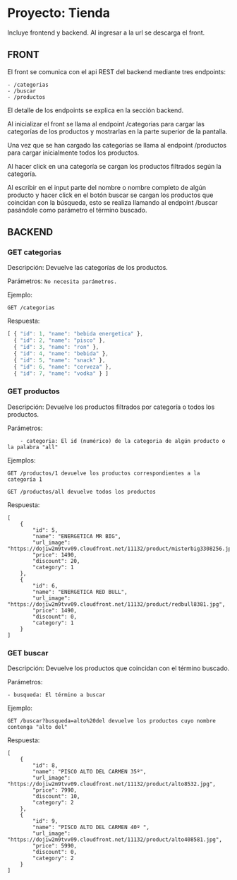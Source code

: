 # Proyecto: Tienda

Incluye frontend y backend. Al ingresar a la url se descarga el front.

## FRONT

El front se comunica con el api REST del backend mediante tres endpoints: 

```
- /categorias
- /buscar
- /productos
```
El detalle de los endpoints se explica en la sección backend.

Al inicializar el front se llama al endpoint /categorias para cargar las categorías de los productos y mostrarlas en la parte superior de la pantalla.

Una vez que se han cargado las categorías se llama al endpoint /productos para cargar inicialmente todos los productos.

Al hacer click en una categoría se cargan los productos filtrados según la categoría.

Al escribir en el input parte del nombre o nombre completo de algún producto y hacer click en el botón buscar se cargan los productos que coincidan con la búsqueda,
esto se realiza llamando al endpoint /buscar pasándole como parámetro el término buscado.
## BACKEND

### GET categorias

Descripción: Devuelve las categorías de los productos.

Parámetros: 
```No necesita parámetros.```

Ejemplo:
```
GET /categorias
```

Respuesta:

```JavaScript
[ { "id": 1, "name": "bebida energetica" },
  { "id": 2, "name": "pisco" },
  { "id": 3, "name": "ron" },
  { "id": 4, "name": "bebida" },
  { "id": 5, "name": "snack" }, 
  { "id": 6, "name": "cerveza" }, 
  { "id": 7, "name": "vodka" } ]
```
### GET productos

Descripción: Devuelve los productos filtrados por categoría o todos los productos.

Parámetros:
```
	- categoria: El id (numérico) de la categoria de algún producto o la palabra "all"
```
	
Ejemplos:
```
GET /productos/1 devuelve los productos correspondientes a la categoría 1
```
```
GET /productos/all devuelve todos los productos
```

Respuesta:
```
[
    {
        "id": 5,
        "name": "ENERGETICA MR BIG",
        "url_image": "https://dojiw2m9tvv09.cloudfront.net/11132/product/misterbig3308256.jpg",
        "price": 1490,
        "discount": 20,
        "category": 1
    },
    {
        "id": 6,
        "name": "ENERGETICA RED BULL",
        "url_image": "https://dojiw2m9tvv09.cloudfront.net/11132/product/redbull8381.jpg",
        "price": 1490,
        "discount": 0,
        "category": 1
    }
]
```
### GET buscar

Descripción: Devuelve los productos que coincidan con el término buscado.

Parámetros:

	- busqueda: El término a buscar
	
Ejemplo:
```
GET /buscar?busqueda=alto%20del devuelve los productos cuyo nombre contenga "alto del"
```
Respuesta:

```
[
    {
        "id": 8,
        "name": "PISCO ALTO DEL CARMEN 35º",
        "url_image": "https://dojiw2m9tvv09.cloudfront.net/11132/product/alto8532.jpg",
        "price": 7990,
        "discount": 10,
        "category": 2
    },
    {
        "id": 9,
        "name": "PISCO ALTO DEL CARMEN 40º ",
        "url_image": "https://dojiw2m9tvv09.cloudfront.net/11132/product/alto408581.jpg",
        "price": 5990,
        "discount": 0,
        "category": 2
    }
]
```